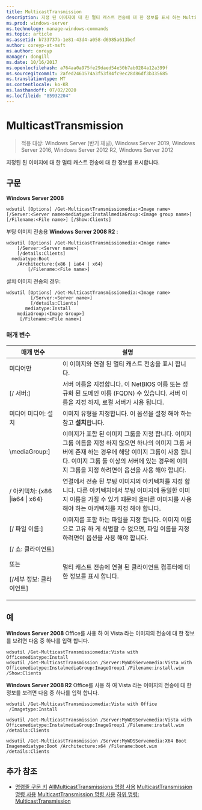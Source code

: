 ```yaml
---
title: MulticastTransmission
description: 지정 된 이미지에 대 한 멀티 캐스트 전송에 대 한 정보를 표시 하는 MulticastTransmission에 대 한 참조 문서입니다.
ms.prod: windows-server
ms.technology: manage-windows-commands
ms.topic: article
ms.assetid: b733737b-1e81-43d4-a058-d6985a613bef
author: coreyp-at-msft
ms.author: coreyp
manager: dongill
ms.date: 10/16/2017
ms.openlocfilehash: a764aa0a975fe29daed54e50b7ab0284a12a399f
ms.sourcegitcommit: 2afed2461574a3f53f84fc9ec28d86df3b335685
ms.translationtype: MT
ms.contentlocale: ko-KR
ms.lasthandoff: 07/02/2020
ms.locfileid: "85932204"
---
```

# <a name="get-multicasttransmission"></a>MulticastTransmission

> 적용 대상: Windows Server (반기 채널), Windows Server 2019, Windows Server 2016, Windows Server 2012 R2, Windows Server 2012

지정된 된 이미지에 대 한 멀티 캐스트 전송에 대 한 정보를 표시합니다.

## <a name="syntax"></a>구문
**Windows Server 2008**
```
wdsutil [Options] /Get-MulticastTransmissiomedia:<Image name> [/Server:<Server name>mediatype:InstallmediaGroup:<Image group name>]
[/Filename:<File name>] [/Show:Clients]
```
부팅 이미지 전송용 **Windows Server 2008 R2** :
```
wdsutil [Options] /Get-MulticastTransmissiomedia:<Image name>
    [/Server:<Server name>]
    [/details:Clients]
  mediatype:Boot
    /Architecture:{x86 | ia64 | x64}
        [/Filename:<File name>]
```
설치 이미지 전송의 경우:
```
wdsutil [Options] /Get-MulticastTransmissiomedia:<Image name>
         [/Server:<Server name>]
         [/details:Clients]
       mediatype:Install
    mediaGroup:<Image Group>]
     [/Filename:<File name>]
```
### <a name="parameters"></a>매개 변수
|매개 변수|설명|
|-------|--------|
미디어만<Image name>|이 이미지와 연결 된 멀티 캐스트 전송을 표시 합니다.|
|[/ 서버:<Server name>]|서버 이름을 지정합니다. 이 NetBIOS 이름 또는 정규화 된 도메인 이름 (FQDN) 수 있습니다. 서버 이름을 지정 하지, 로컬 서버가 사용 됩니다.|
미디어 미디어: 설치|이미지 유형을 지정합니다. 이 옵션을 설정 해야 하는 참고 **설치**합니다.|
|\mediaGroup:<Image group name>]|이미지가 포함 된 이미지 그룹을 지정 합니다. 이미지 그룹 이름을 지정 하지 않으면 하나의 이미지 그룹 서버에 존재 하는 경우에 해당 이미지 그룹이 사용 됩니다. 이미지 그룹 둘 이상의 서버에 있는 경우에 이미지 그룹을 지정 하려면이 옵션을 사용 해야 합니다.|
|/ 아키텍처: {x86 &#124;ia64 &#124; x64}|연결에서 전송 된 부팅 이미지의 아키텍처를 지정 합니다. 다른 아키텍처에서 부팅 이미지에 동일한 이미지 이름을 가질 수 있기 때문에 올바른 이미지를 사용 해야 하는 아키텍처를 지정 해야 합니다.|
|[/ 파일 이름:<File name>]|이미지를 포함 하는 파일을 지정 합니다. 이미지 이름으로 고유 하 게 식별할 수 없으면, 파일 이름을 지정 하려면이 옵션을 사용 해야 합니다.|
|[/ 쇼: 클라이언트]<p>또는<p>[/세부 정보: 클라이언트]|멀티 캐스트 전송에 연결 된 클라이언트 컴퓨터에 대 한 정보를 표시 합니다.|
## <a name="examples"></a>예
**Windows Server 2008** Office를 사용 하 여 Vista 라는 이미지의 전송에 대 한 정보를 보려면 다음 중 하나를 입력 합니다.
```
wdsutil /Get-MulticastTransmissiomedia:Vista with Officemediatype:Install
wdsutil /Get-MulticastTransmission /Server:MyWDSServemedia:Vista with Officemediatype:InstalmediaGroup:ImageGroup1 /Filename:install.wim /Show:Clients
```
**Windows Server 2008 R2** Office를 사용 하 여 Vista 라는 이미지의 전송에 대 한 정보를 보려면 다음 중 하나를 입력 합니다.
```
wdsutil /Get-MulticastTransmissiomedia:Vista with Office
 /Imagetype:Install
```
```
wdsutil /Get-MulticastTransmission /Server:MyWDSServemedia:Vista with Officemediatype:InstalmediaGroup:ImageGroup1 /Filename:install.wim /details:Clients
```
```
wdsutil /Get-MulticastTransmission /Server:MyWDSServemedia:X64 Boot Imagemediatype:Boot /Architecture:x64 /Filename:boot.wim /details:Clients
```
## <a name="additional-references"></a>추가 참조
- [명령줄 구문 키](command-line-syntax-key.md) 
 [AllMulticastTransmissions 명령 사용](using-the-get-allmulticasttransmissions-command.md) 
 [MulticastTransmission 명령 사용](using-the-new-multicasttransmission-command.md) 
 [MulticastTransmission 명령 사용](using-the-remove-multicasttransmission-command.md) 
 [하위 명령: MulticastTransmission](subcommand-start-multicasttransmission.md)

